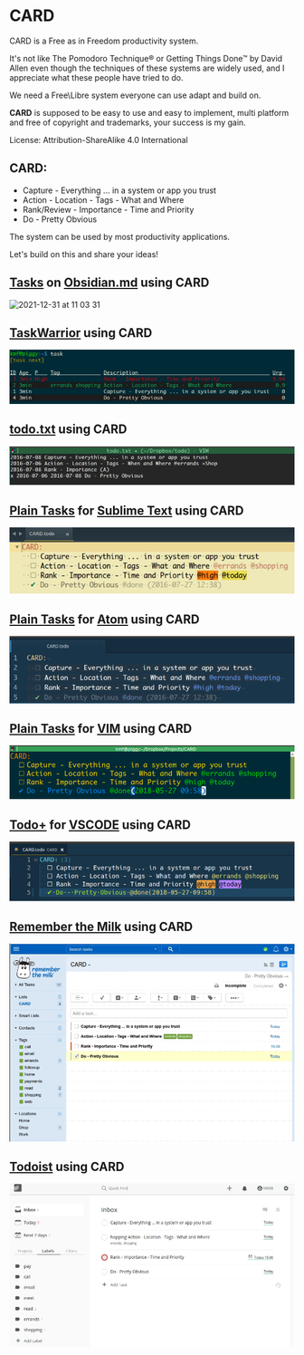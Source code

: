 # CARD
CARD is a Free as in Freedom productivity system.

It's not like The Pomodoro Technique® or Getting Things Done™ by David Allen
even though the techniques of these systems are widely used,
and I appreciate what these people have tried to do.

We need a Free\Libre system everyone can use adapt and build on.

**CARD** is supposed to be easy to use and easy to implement,
multi platform and free of copyright and trademarks,
your success is my gain.

License: Attribution-ShareAlike 4.0 International

## CARD:
  - Capture - Everything ... in a system or app you trust
  - Action - Location - Tags - What and Where
  - Rank/Review - Importance - Time and Priority
  - Do - Pretty Obvious

The system can be used by most productivity applications.

Let's build on this and share your ideas!

## [Tasks](https://github.com/schemar/obsidian-tasks) on [Obsidian.md](https://obsidian.md) using CARD
![2021-12-31 at 11 03 31](https://user-images.githubusercontent.com/78700/147814013-e2b84f22-03ec-4658-81f7-a85635094702.png)

## [TaskWarrior](https://taskwarrior.org/) using CARD
![Example](https://raw.githubusercontent.com/kmf/CARD/master/CARD-taskwarrior.jpg)

## [todo.txt](http://www.todotxt.com) using CARD
![Example](https://raw.githubusercontent.com/kmf/CARD/master/CARD-todotxt.jpg)

## [Plain Tasks](https://github.com/aziz/PlainTasks) for [Sublime Text](http://www.sublimetext.com) using CARD
![Example](https://raw.githubusercontent.com/kmf/CARD/master/CARD-plaintasks-for-sublime-text.jpg)

## [Plain Tasks](https://github.com/irrationalistic/atom-tasks) for [Atom](https://atom.io/) using CARD
![Example](https://raw.githubusercontent.com/kmf/CARD/master/CARD-plaintasks-for-atom.jpg)

## [Plain Tasks](https://github.com/elentok/plaintasks.vim) for [VIM](http://www.vim.org/) using CARD
![Example](https://raw.githubusercontent.com/kmf/CARD/master/CARD-plaintasks-for-vim.png)

## [Todo+](https://github.com/fabiospampinato/vscode-todo-plus) for [VSCODE](https://code.visualstudio.com/) using CARD
![Example](https://raw.githubusercontent.com/kmf/CARD/master/CARD-todo-plus-for-vscode.png)

## [Remember the Milk](https://www.rememberthemilk.com/app/) using CARD
![Example](https://raw.githubusercontent.com/kmf/CARD/master/CARD-RememberTheMilk.jpg)

## [Todoist](https://todoist.com) using CARD
![Example](https://raw.githubusercontent.com/kmf/CARD/master/CARD-Todoist.jpg)
